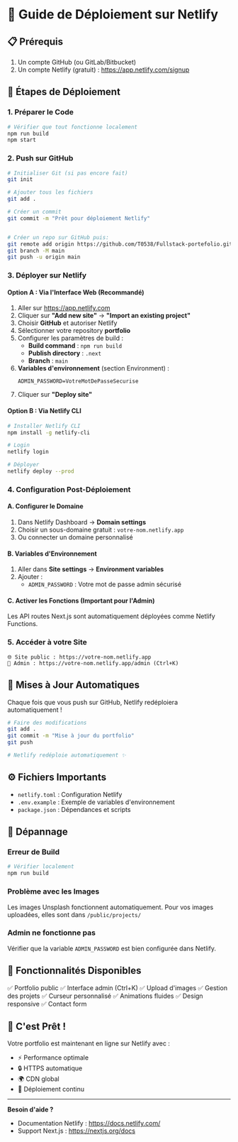 # 🚀 Guide de Déploiement sur Netlify

## 📋 Prérequis

1. Un compte GitHub (ou GitLab/Bitbucket)
2. Un compte Netlify (gratuit) : https://app.netlify.com/signup

## 🔧 Étapes de Déploiement

### 1. Préparer le Code

```bash
# Vérifier que tout fonctionne localement
npm run build
npm start
```

### 2. Push sur GitHub

```bash
# Initialiser Git (si pas encore fait)
git init

# Ajouter tous les fichiers
git add .

# Créer un commit
git commit -m "Prêt pour déploiement Netlify"


# Créer un repo sur GitHub puis:
git remote add origin https://github.com/T0538/Fullstack-portefolio.git
git branch -M main
git push -u origin main
```

### 3. Déployer sur Netlify

#### Option A : Via l'Interface Web (Recommandé)

1. Aller sur https://app.netlify.com
2. Cliquer sur **"Add new site"** → **"Import an existing project"**
3. Choisir **GitHub** et autoriser Netlify
4. Sélectionner votre repository **portfolio**
5. Configurer les paramètres de build :
   - **Build command** : `npm run build`
   - **Publish directory** : `.next`
   - **Branch** : `main`
6. **Variables d'environnement** (section Environment) :
   ```
   ADMIN_PASSWORD=VotreMotDePasseSecurise
   ```
7. Cliquer sur **"Deploy site"**

#### Option B : Via Netlify CLI

```bash
# Installer Netlify CLI
npm install -g netlify-cli

# Login
netlify login

# Déployer
netlify deploy --prod
```

### 4. Configuration Post-Déploiement

#### A. Configurer le Domaine
1. Dans Netlify Dashboard → **Domain settings**
2. Choisir un sous-domaine gratuit : `votre-nom.netlify.app`
3. Ou connecter un domaine personnalisé

#### B. Variables d'Environnement
1. Aller dans **Site settings** → **Environment variables**
2. Ajouter :
   - `ADMIN_PASSWORD` : Votre mot de passe admin sécurisé

#### C. Activer les Fonctions (Important pour l'Admin)
Les API routes Next.js sont automatiquement déployées comme Netlify Functions.

### 5. Accéder à votre Site

```
🌐 Site public : https://votre-nom.netlify.app
🔐 Admin : https://votre-nom.netlify.app/admin (Ctrl+K)
```

## 🔄 Mises à Jour Automatiques

Chaque fois que vous push sur GitHub, Netlify redéploiera automatiquement !

```bash
# Faire des modifications
git add .
git commit -m "Mise à jour du portfolio"
git push

# Netlify redéploie automatiquement ✨
```

## ⚙️ Fichiers Importants

- `netlify.toml` : Configuration Netlify
- `.env.example` : Exemple de variables d'environnement
- `package.json` : Dépendances et scripts

## 🐛 Dépannage

### Erreur de Build
```bash
# Vérifier localement
npm run build
```

### Problème avec les Images
Les images Unsplash fonctionnent automatiquement.
Pour vos images uploadées, elles sont dans `/public/projects/`

### Admin ne fonctionne pas
Vérifier que la variable `ADMIN_PASSWORD` est bien configurée dans Netlify.

## 📱 Fonctionnalités Disponibles

✅ Portfolio public
✅ Interface admin (Ctrl+K)
✅ Upload d'images
✅ Gestion des projets
✅ Curseur personnalisé
✅ Animations fluides
✅ Design responsive
✅ Contact form

## 🎉 C'est Prêt !

Votre portfolio est maintenant en ligne sur Netlify avec :
- ⚡ Performance optimale
- 🔒 HTTPS automatique
- 🌍 CDN global
- 🔄 Déploiement continu

---

**Besoin d'aide ?**
- Documentation Netlify : https://docs.netlify.com/
- Support Next.js : https://nextjs.org/docs
